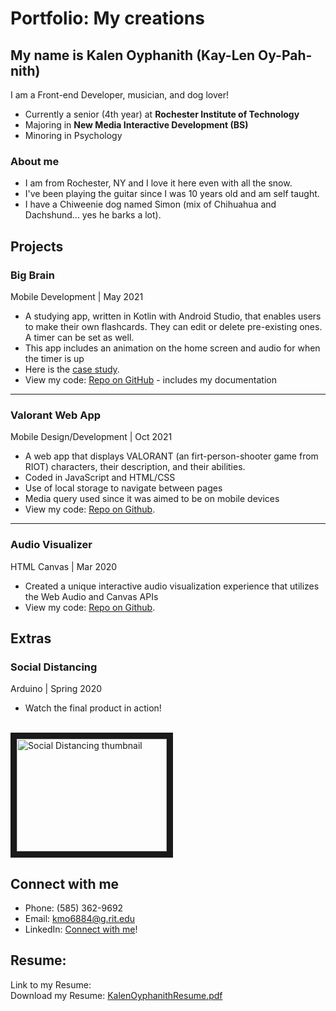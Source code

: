 # Portfolio: My creations

## My name is Kalen Oyphanith (Kay-Len Oy-Pah-nith)

I am a Front-end Developer, musician, and dog lover!

- Currently a senior (4th year) at **Rochester Institute of Technology**
- Majoring in **New Media Interactive Development (BS)**
- Minoring in Psychology

### About me
- I am from Rochester, NY and I love it here even with all the snow.
- I've been playing the guitar since I was 10 years old and am self taught. 
- I have a Chiweenie dog named Simon (mix of Chihuahua and Dachshund... yes he barks a lot).

## Projects
### **Big Brain**
Mobile Development | May 2021

- A studying app, written in Kotlin with Android Studio, that enables users to make their own flashcards. They can edit or delete pre-existing ones. A timer can be set as well.
- This app includes an animation on the home screen and audio for when the timer is up
- Here is the [case study][bigbrain].
- View my code: [Repo on GitHub][bigbraincode] - includes my documentation

<hr>

### **Valorant Web App**
Mobile Design/Development | Oct 2021

- A web app that displays VALORANT (an firt-person-shooter game from RIOT) characters, their description, and their abilities.
- Coded in JavaScript and HTML/CSS
- Use of local storage to navigate between pages
- Media query used since it was aimed to be on mobile devices
- View my code: [Repo on Github][valorantwebapp].

<hr>

### **Audio Visualizer**
HTML Canvas | Mar 2020

- Created a unique interactive audio visualization experience that utilizes the Web Audio and Canvas APIs
- View my code: [Repo on Github][audiovis].

## Extras
### **Social Distancing**
Arduino | Spring 2020

- Watch the final product in action!
<br>
<a href="https://www.youtube.com/watch?v=0ekzd7p4OpE" target="_blank"><img src="http://i3.ytimg.com/vi/0ekzd7p4OpE/maxresdefault.jpg" 
alt="Social Distancing thumbnail" width="240" height="180" border="10" /></a>

## Connect with me
- Phone: (585) 362-9692 
- Email: kmo6884@g.rit.edu
- LinkedIn: [Connect with me][linkedin]!

## Resume:
Link to my Resume: 
<br>
Download my Resume: [KalenOyphanithResume.pdf](https://github.com/kalenoyphanith/Kalen-Oyphanith-Portfolio/files/7542599/KalenOyphanithResume.pdf)

<br />
<br />

[linkedin]: https://www.linkedin.com/in/kalenoyphanith
[bigbrain]: https://docs.google.com/presentation/d/13K17s_97AfyLZiTc2omqva7LcB6KvNwScjGSTdEghuo/edit#slide=id.gd9b827b7db_0_101
[valorantwebapp]: https://github.com/kalenoyphanith/valorant-webapp
[audiovis]: https://github.com/kalenoyphanith/audio-visualizer
[bigbraincode]: https://github.com/kalenoyphanith/big-brain.git
